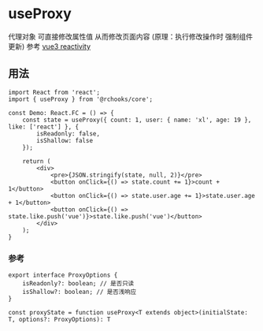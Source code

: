# useProxy

代理对象 可直接修改属性值 从而修改页面内容 (原理：执行修改操作时 强制组件更新)
参考 [vue3 reactivity](https://github.com/vuejs/core/tree/main/packages/reactivity)

## 用法

```tsx
import React from 'react';
import { useProxy } from '@rchooks/core';

const Demo: React.FC = () => {
    const state = useProxy({ count: 1, user: { name: 'xl', age: 19 }, like: ['react'] }, {
        isReadonly: false,
        isShallow: false
    });

    return (
        <div>
            <pre>{JSON.stringify(state, null, 2)}</pre>
            <button onClick={() => state.count += 1}>count + 1</button>
            <button onClick={() => state.user.age += 1}>state.user.age + 1</button>
            <button onClick={() => state.like.push('vue')}>state.like.push('vue')</button>
        </div>
    );
}
```

### 参考
```tsx
export interface ProxyOptions {
    isReadonly?: boolean; // 是否只读
    isShallow?: boolean; // 是否浅响应
}

const proxyState = function useProxy<T extends object>(initialState: T, options?: ProxyOptions): T
```
